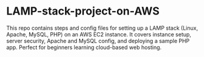 # LAMP-stack-project-on-AWS
This repo contains steps and config files for setting up a LAMP stack (Linux, Apache, MySQL, PHP) on an AWS EC2 instance. It covers instance setup, server security, Apache and MySQL config, and deploying a sample PHP app. Perfect for beginners learning cloud-based web hosting.
